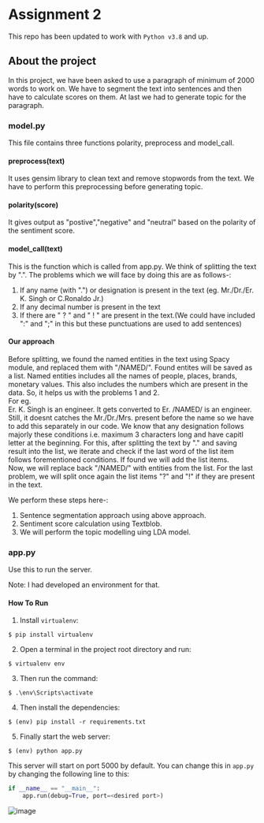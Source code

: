 # Assignment 2
This repo has been updated to work with `Python v3.8` and up.

## About the project
In this project, we have been asked to use a paragraph of minimum of 2000 words to work on. We have to segment the text into sentences and then have to calculate scores on them. At last we had to generate topic for the paragraph.

### model.py
This file contains three functions polarity, preprocess and model_call.

#### preprocess(text)
It uses gensim library to clean text and remove stopwords from the text. We have to perform this preprocessing before generating topic.

#### polarity(score)
It gives output as "postive","negative" and "neutral" based on the polarity of the sentiment score.

#### model_call(text)
This is the function which is called from app.py. We think of splitting the text by ".". The problems which we will face by doing this are as follows-:
1. If any name (with ".") or designation is present in the text (eg. Mr./Dr./Er. K. Singh or C.Ronaldo Jr.)
2. If any decimal number is present in the text
3. If there are " ? " and " ! " are present in the text.(We could have included ":" and ";" in this but these punctuations are used to add sentences)

#### Our approach
Before splitting, we found the named entities in the text using Spacy module, and replaced them with "/NAMED/". Found entites will be saved as a list. Named entities includes all the names of  people, places, brands, monetary values. This also includes the numbers which are present in the data. So, it helps us with the problems 1 and 2. <br />
For eg.
<br />Er. K. Singh is an engineer.
It gets converted to Er. /NAMED/ is an engineer.<br />
Still, it doesnt catches the Mr./Dr./Mrs. present before the name so we have to add this separately in our code. We know that any designation follows majorly these conditions i.e. maximum 3 characters long and have capitl letter at the beginning. For this, after splitting the text by "." and saving result into the list, we iterate and check if the last word of the list item follows forementioned conditions. If found we will add the list items.<br />
Now, we will replace back "/NAMED/" with entities from the list.
For the last problem, we will split once again the list items "?" and "!" if they are present in the text.

We perform these steps here-:
1.  Sentence segmentation approach using above approach.
2.  Sentiment score calculation using Textblob.
3.  We will perform the topic modelling uing LDA model.

### app.py
Use this to run the server.

Note: I had developed an environment for that.

#### How To Run
1. Install `virtualenv`:
```
$ pip install virtualenv
```

2. Open a terminal in the project root directory and run:
```
$ virtualenv env
```

3. Then run the command:
```
$ .\env\Scripts\activate
```

4. Then install the dependencies:
```
$ (env) pip install -r requirements.txt
```

5. Finally start the web server:
```
$ (env) python app.py
```

This server will start on port 5000 by default. You can change this in `app.py` by changing the following line to this:

```python
if __name__ == "__main__":
    app.run(debug=True, port=<desired port>)
```
![image](https://user-images.githubusercontent.com/65654054/114431595-4a350b00-9bdd-11eb-8de6-da211ac2ab0d.png)
